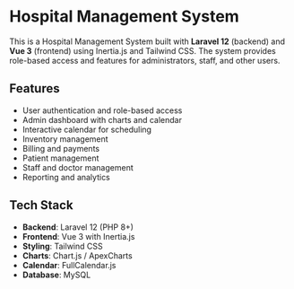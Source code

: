 # Hospital Management System

This is a Hospital Management System built with **Laravel 12** (backend) and **Vue 3** (frontend) using Inertia.js and Tailwind CSS. The system provides role-based access and features for administrators, staff, and other users.

## Features

- User authentication and role-based access
- Admin dashboard with charts and calendar
- Interactive calendar for scheduling
- Inventory management
- Billing and payments
- Patient management
- Staff and doctor management
- Reporting and analytics

## Tech Stack

- **Backend**: Laravel 12 (PHP 8+)
- **Frontend**: Vue 3 with Inertia.js
- **Styling**: Tailwind CSS
- **Charts**: Chart.js / ApexCharts
- **Calendar**: FullCalendar.js
- **Database**: MySQL
